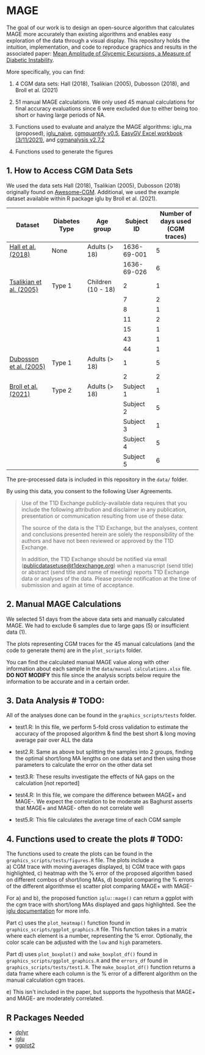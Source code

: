 # MAGE
The goal of our work is to design an open-source algorithm that calculates MAGE more accurately than existing algorithms and enables easy exploration of the data through a visual display. This repository holds the intuition, implementation, and code to reproduce graphics and results in the associated paper: [Mean Amplitude of Glycemic Excursions, a Measure of Diabetic Instability](https://diabetesjournals.org/diabetes/article/19/9/644/3599/Mean-Amplitude-of-Glycemic-Excursions-a-Measure-of).  

More specifically, you can find:

1. 4 CGM data sets:  Hall (2018), Tsalikian (2005), Dubosson (2018), and Broll et al. (2021)

2. 51 manual MAGE calculations. We only used 45 manual calculations for final accuracy evaluations since 6 were excluded due to either being too short or having large periods of NA.

3. Functions used to evaluate and analyze the MAGE algorithms: iglu_ma (proposed), [iglu_naive](https://cran.r-project.org/web/packages/iglu/index.html), [cgmquantify v0.5](https://github.com/brinnaebent/cgmquantify), [EasyGV Excel workbook (3/11/2021)](https://www.phc.ox.ac.uk/research/technology-outputs/easygv), and [cgmanalysis v2.7.2](https://cran.r-project.org/web/packages/cgmanalysis/index.html)

4. Functions used to generate the figures

## 1. How to Access CGM Data Sets
We used the data sets Hall (2018), Tsalikian (2005), Dubosson (2018) originally found on [Awesome-CGM](https://github.com/irinagain/Awesome-CGM). Additional, we used the example dataset available within R package iglu by Broll et al. (2021).

| Dataset      | Diabetes Type | Age group | Subject ID | Number of days used (CGM traces)
| ----------- | ----------- | ----------- | ----------- | ----------- |
| [Hall et al. (2018)](https://doi.org/10.1371/journal.pbio.2005143)    | None       | Adults (> 18) | 1636-69-001 | 5|
|    |      |  | 1636-69-026 | 6|
| [Tsalikian et al. (2005)](https://doi.org/10.1016/j.jpeds.2005.04.065)   | Type 1       | Children (10 - 18) | 2 | 1|
|    |      |  | 7| 2|
|    |      |  | 8| 1|
|    |      |  | 11| 2|
|    |      |  | 15| 1|
|    |      |  | 43| 1|
|    |      |  | 44| 1|
| [Dubosson et al. (2005)](https://doi.org/10.1016/j.imu.2018.09.003)   | Type 1       | Adults (> 18)  | 1 | 5|
|    |      |  | 2| 2|
| [Broll et al. (2021)](https://doi.org/10.1371/journal.pone.0248560)   | Type 2       | Adults (> 18)  | Subject 1 | 1|
|    |      |  | Subject 2| 5|
|    |      |  | Subject 3| 1|
|    |      |  | Subject 4| 5|
|    |      |  | Subject 5| 6|

The pre-processed data is included in this repository in the `data/` folder.

By using this data, you consent to the following User Agreements.

> Use of the T1D Exchange publicly-available data requires that you include the following attribution and disclaimer in any publication, presentation or communication resulting from use of these data:
> 
> The source of the data is the T1D Exchange, but the analyses, content and conclusions presented herein are solely the responsibility of the authors and have not been reviewed or approved by the T1D Exchange.
> 
> In addition, the T1D Exchange should be notified via email (publicdatasetuse@t1dexchange.org) when a manuscript (send title) or abstract (send title and name of meeting) reports T1D Exchange data or analyses of the data. Please provide notification at the time of submission and again at time of acceptance.

## 2. Manual MAGE Calculations
We selected 51 days from the above data sets and manually calculated MAGE. We had to exclude 6 samples due to large gaps (5) or insufficient data (1).

The plots representing CGM traces for the 45 manual calculations (and the code to generate them) are in the `plot_scripts` folder.

You can find the calculated manual MAGE value along with other information about each sample in the `data/manual calculations.xlsx` file. **DO NOT MODIFY** this file since the analysis scripts below require the information to be accurate and in a certain order.

## 3. Data Analysis # TODO:
All of the analyses done can be found in the `graphics_scripts/tests` folder.

- test1.R: In this file, we perform 5-fold cross validation to estimate the accuracy of the proposed algorithm & find the best short & long moving average pair over ALL the data

- test2.R: Same as above but splitting the samples into 2 groups, finding the optimal short/long MA lengths on one data set and then using those parameters to calculate the error on the other data set

- test3.R: These results investigate the effects of NA gaps on the calculation [not reported]

- test4.R: In this file, we compare the difference between MAGE+ and MAGE-. We expect the correlation to be moderate as Baghurst asserts that MAGE+ and MAGE- often do not correlate well

- test5.R: This file calculates the average time of each CGM sample

## 4. Functions used to create the plots # TODO:
The functions used to create the plots can be found in the `graphics_scripts/tests/figures.R` file. The plots include a  
  a) CGM trace with moving averages displayed, 
  b) CGM trace with gaps highlighted, 
  c) heatmap with the % error of the proposed algorithm based on different combos of short/long MAs, 
  d) boxplot comparing the % errors of the different algorithmse
  e) scatter plot comparing MAGE+ with MAGE-
  
For a) and b), the proposed function `iglu::mage()` can return a ggplot with the cgm trace with short/long MAs displayed and gaps highlighted. See the [iglu documentation](https://github.com/irinagain/iglu/blob/master/man/mage_ma_single.Rd) for more info.

Part c) uses the `plot_heatmap()` function found in `graphics_scripts/ggplot_graphics.R` file. This function takes in a matrix where each element is a number, representing the % error. Optionally, the color scale can be adjusted with the `low` and `high` parameters.

Part d) uses `plot_boxplot()` and `make_boxplot_df()` found in `graphics_scripts/ggplot_graphics.R` and the `errors_df` found in `graphics_scripts/tests/test1.R`. The `make_boxplot_df()` function returns a data frame where each column is the % error of a different algorithm on the manual calculation cgm traces.

e) This isn't included in the paper, but supports the hypothesis that MAGE+ and MAGE- are moderately correlated.

## R Packages Needed
- [dplyr](https://cran.r-project.org/web/packages/dplyr/index.html)
- [iglu](https://cran.r-project.org/web/packages/iglu/index.html)
- [ggplot2](https://cran.r-project.org/web/packages/ggplot2/index.html)
